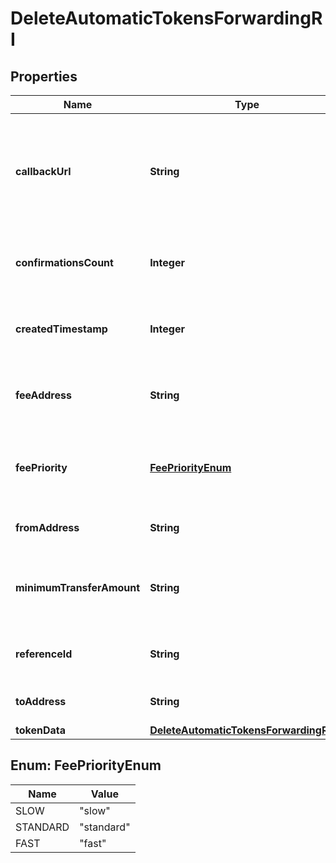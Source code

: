 

# DeleteAutomaticTokensForwardingRI


## Properties

| Name | Type | Description | Notes |
|------------ | ------------- | ------------- | -------------|
|**callbackUrl** | **String** | Represents the URL that is set by the customer where the callback will be received at. The callback notification will be received only if and when the event occurs. &#x60;We support ONLY httpS type of protocol&#x60;. |  |
|**confirmationsCount** | **Integer** | Represents the number of confirmations, i.e. the amount of blocks that have been built on top of this block. |  |
|**createdTimestamp** | **Integer** | Defines the specific time/date when the automatic forwarding was created in Unix Timestamp. |  |
|**feeAddress** | **String** | Represents the specific fee address, which is always automatically generated. Users must fund it. |  |
|**feePriority** | [**FeePriorityEnum**](#FeePriorityEnum) | Represents the fee priority of the automation, whether it is \&quot;SLOW\&quot;, \&quot;STANDARD\&quot; or \&quot;FAST\&quot;. |  |
|**fromAddress** | **String** | Represents the hash of the address that forwards the tokens. |  |
|**minimumTransferAmount** | **String** | Represents the minimum transfer amount of the tokens in the &#x60;fromAddress&#x60; that can be allowed for an automatic forwarding. |  |
|**referenceId** | **String** | Represents a unique ID used to reference the specific callback subscription. |  |
|**toAddress** | **String** | Represents the hash of the address the tokens are forwarded to. |  |
|**tokenData** | [**DeleteAutomaticTokensForwardingRITS**](DeleteAutomaticTokensForwardingRITS.md) |  |  |



## Enum: FeePriorityEnum

| Name | Value |
|---- | -----|
| SLOW | &quot;slow&quot; |
| STANDARD | &quot;standard&quot; |
| FAST | &quot;fast&quot; |



